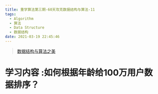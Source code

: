 ```yaml
---
title: 重学算法第三期-60天攻克数据结构与算法-11
tags:
  - Algorithm
  - 算法
  - Data Structure
  - 数据结构
date: 2021-03-19 22:45:46
---
```


> [数据结构与算法之美](https://time.geekbang.org/column/intro/126)

# 学习内容 :如何根据年龄给100万用户数据排序？

